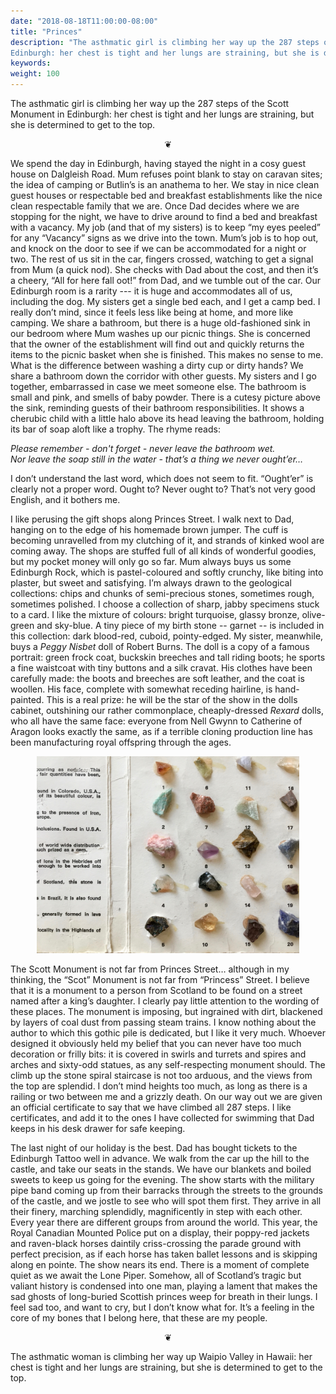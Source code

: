 ```yaml
---
date: "2018-08-18T11:00:00-08:00"
title: "Princes"
description: "The asthmatic girl is climbing her way up the 287 steps of the Scott Monument in
Edinburgh: her chest is tight and her lungs are straining, but she is determined to get to the top."
keywords:
weight: 100
---
```


The asthmatic girl is climbing her way up the 287 steps of the Scott Monument in Edinburgh: her
chest is tight and her lungs are straining, but she is determined to get to the top.

<center>
❦
</center>

We spend the day in Edinburgh, having stayed the night in a cosy guest house on Dalgleish Road. Mum
refuses point blank to stay on caravan sites; the idea of camping or Butlin’s is an anathema to
her. We stay in nice clean guest houses or respectable bed and breakfast establishments like the
nice clean respectable family that we are. Once Dad decides where we are stopping for the night, we
have to drive around to find a bed and breakfast with a vacancy. My job (and that of my sisters) is
to keep “my eyes peeled” for any “Vacancy” signs as we drive into the town. Mum’s job is to hop out,
and knock on the door to see if we can be accommodated for a night or two. The rest of us sit in the
car, fingers crossed, watching to get a signal from Mum (a quick nod). She checks with Dad about the
cost, and then it’s a cheery, “All for here fall oot!” from Dad, and we tumble out of the car. Our
Edinburgh room is a rarity --- it is huge and accommodates all of us, including the dog. My sisters
get a single bed each, and I get a camp bed. I really don’t mind, since it feels less like being at
home, and more like camping. We share a bathroom, but there is a huge old-fashioned sink in our
bedroom where Mum washes up our picnic things. She is concerned that the owner of the establishment
will find out and quickly returns the items to the picnic basket when she is finished. This makes no
sense to me. What is the difference between washing a dirty cup or dirty hands? We share a bathroom
down the corridor with other guests. My sisters and I go together, embarrassed in case we meet
someone else. The bathroom is small and pink, and smells of baby powder. There is a cutesy picture
above the sink, reminding guests of their bathroom responsibilities. It shows a cherubic child with
a little halo above its head leaving the bathroom, holding its bar of soap aloft like a trophy. The
rhyme reads:

_Please remember - don't forget - never leave the bathroom wet.  
Nor leave the soap still in the water - that’s a thing we never ought’er…_

I don’t understand the last word, which does not seem to fit. “Ought’er” is clearly not a proper
word. Ought to? Never ought to? That’s not very good English, and it bothers me.

I like perusing the gift shops along Princes Street. I walk next to Dad, hanging on to the edge of
his homemade brown jumper. The cuff is becoming unravelled from my clutching of it, and strands of
kinked wool are coming away. The shops are stuffed full of all kinds of wonderful goodies, but my
pocket money will only go so far. Mum always buys us some Edinburgh Rock, which is pastel-coloured
and softly crunchy, like biting into plaster, but sweet and satisfying. I’m always drawn to the
geological collections: chips and chunks of semi-precious stones, sometimes rough, sometimes
polished. I choose a collection of sharp, jabby specimens stuck to a card. I like the mixture of
colours: bright turquoise, glassy bronze, olive-green and sky-blue. A tiny piece of my birth stone
-- garnet -- is included in this collection: dark blood-red, cuboid, pointy-edged. My sister,
meanwhile, buys a _Peggy Nisbet_ doll of Robert Burns. The doll is a copy of a famous portrait: green
frock coat, buckskin breeches and tall riding boots; he sports a fine waistcoat with tiny buttons
and a silk cravat. His clothes have been carefully made: the boots and breeches are soft leather,
and the coat is woollen. His face, complete with somewhat receding hairline, is hand-painted. This
is a real prize: he will be the star of the show in the dolls cabinet, outshining our rather
commonplace, cheaply-dressed _Rexard_ dolls, who all have the same face: everyone from Nell Gwynn to
Catherine of Aragon looks exactly the same, as if a terrible cloning production line has been
manufacturing royal offspring through the ages.

<center>
<img style="max-width:30em;" src="/images/IMG_1042.jpg" alt="Rocks"/>
</center>

The Scott Monument is not far from Princes Street… although in my thinking, the “Scot” Monument is
not far from “Princess” Street. I believe that it is a monument to a person from Scotland to be
found on a street named after a king’s daughter. I clearly pay little attention to the wording of
these places. The monument is imposing, but ingrained with dirt, blackened by layers of coal dust
from passing steam trains. I know nothing about the author to which this gothic pile is dedicated,
but I like it very much. Whoever designed it obviously held my belief that you can never have too
much decoration or frilly bits: it is covered in swirls and turrets and spires and arches and
sixty-odd statues, as any self-respecting monument should. The climb up the stone spiral staircase
is not too arduous, and the views from the top are splendid. I don’t mind heights too much, as long
as there is a railing or two between me and a grizzly death. On our way out we are given an official
certificate to say that we have climbed all 287 steps. I like certificates, and add it to the ones I
have collected for swimming that Dad keeps in his desk drawer for safe keeping.

The last night of our holiday is the best. Dad has bought tickets to the Edinburgh Tattoo well in
advance. We walk from the car up the hill to the castle, and take our seats in the stands. We have
our blankets and boiled sweets to keep us going for the evening. The show starts with the military
pipe band coming up from their barracks through the streets to the grounds of the castle, and we
jostle to see who will spot them first. They arrive in all their finery, marching splendidly,
magnificently in step with each other. Every year there are different groups from around the
world. This year, the Royal Canadian Mounted Police put on a display, their poppy-red jackets and
raven-black horses daintily criss-crossing the parade ground with perfect precision, as if each
horse has taken ballet lessons and is skipping along en pointe. The show nears its end. There is a
moment of complete quiet as we await the Lone Piper. Somehow, all of Scotland’s tragic but valiant
history is condensed into one man, playing a lament that makes the sad ghosts of long-buried
Scottish princes weep for breath in their lungs. I feel sad too, and want to cry, but I don’t know
what for. It’s a feeling in the core of my bones that I belong here, that these are my people.

<center>
❦
</center>

The asthmatic woman is climbing her way up Waipio Valley in Hawaii: her chest is tight and her lungs
are straining, but she is determined to get to the top.
